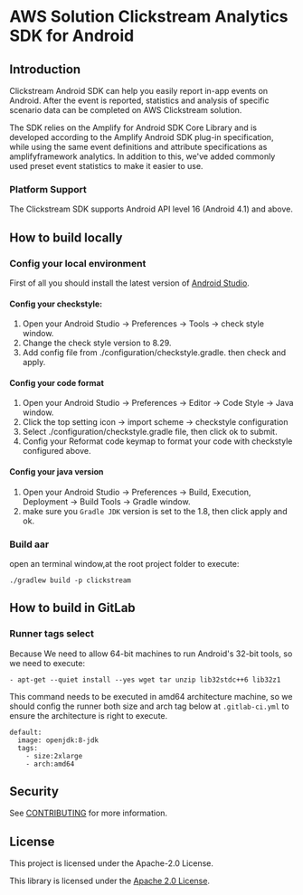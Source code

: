 # AWS Solution Clickstream Analytics SDK for Android

## Introduction
Clickstream Android SDK can help you easily report in-app events on Android. After the event is reported, statistics and analysis of specific scenario data can be completed on AWS Clickstream solution.

The SDK relies on the Amplify for Android SDK Core Library and is developed according to the Amplify Android SDK plug-in specification, while using the same event definitions and attribute specifications as amplifyframework analytics. In addition to this, we've added commonly used preset event statistics to make it easier to use.

### Platform Support

The Clickstream SDK supports Android API level 16 (Android 4.1) and above.

## How to build locally
### Config your local environment
First of all you should install the latest version of [Android Studio](https://developer.android.com/studio).
####  Config your checkstyle:
1. Open your Android Studio -> Preferences -> Tools -> check style window.
2. Change the check style version to 8.29.
3. Add config file from ./configuration/checkstyle.gradle. then check and apply.

####  Config your code format
1. Open your Android Studio -> Preferences -> Editor -> Code Style -> Java window.
2. Click the top setting icon -> import scheme -> checkstyle configuration
3. Select ./configuration/checkstyle.gradle file, then click ok to submit.
4. Config your Reformat code keymap to format your code with checkstyle configured above.

#### Config your java version
1. Open your Android Studio -> Preferences ->  Build, Execution, Deployment -> Build Tools -> Gradle window.
2. make sure you `Gradle JDK` version is set to the 1.8, then click apply and ok.

###  Build aar
open an terminal window,at the root project folder to execute:
```shell
./gradlew build -p clickstream
```
## How to build in GitLab
### Runner tags select
Because We need to allow 64-bit machines to run Android's 32-bit tools, so we need to execute:
```shell
- apt-get --quiet install --yes wget tar unzip lib32stdc++6 lib32z1
```
This command needs to be executed in amd64 architecture machine,
so we should config the runner both size and arch tag below at `.gitlab-ci.yml` to ensure the architecture is right to execute.
```shell
default:
  image: openjdk:8-jdk
  tags:
    - size:2xlarge
    - arch:amd64
```


## Security

See [CONTRIBUTING](CONTRIBUTING.md#security-issue-notifications) for more information.

## License

This project is licensed under the Apache-2.0 License.

This library is licensed under the [Apache 2.0 License](./LICENSE).

